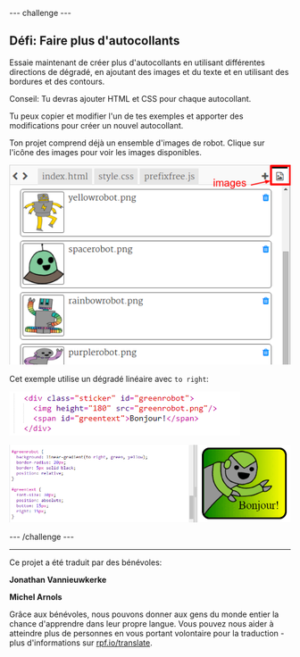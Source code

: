 --- challenge ---

## Défi: Faire plus d'autocollants

Essaie maintenant de créer plus d'autocollants en utilisant différentes directions de dégradé, en ajoutant des images et du texte et en utilisant des bordures et des contours.

Conseil: Tu devras ajouter HTML et CSS pour chaque autocollant.

Tu peux copier et modifier l'un de tes exemples et apporter des modifications pour créer un nouvel autocollant.

Ton projet comprend déjà un ensemble d'images de robot. Clique sur l'icône des images pour voir les images disponibles.

![capture d'écran](images/stickers-images.png)

Cet exemple utilise un dégradé linéaire avec `to right`:

![capture d'écran](images/stickers-green-html.png)

![capture d'écran](images/stickers-green-style.png)

--- /challenge ---

***
Ce projet a été traduit par des bénévoles:

**Jonathan Vannieuwkerke**

**Michel Arnols**

Grâce aux bénévoles, nous pouvons donner aux gens du monde entier la chance d'apprendre dans leur propre langue. Vous pouvez nous aider à atteindre plus de personnes en vous portant volontaire pour la traduction - plus d'informations sur [rpf.io/translate](https://rpf.io/translate).